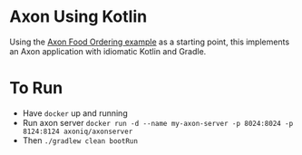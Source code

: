 # Axon Using Kotlin

Using the [Axon Food Ordering example](https://github.com/AxonIQ/food-ordering-demo) as a starting point, 
this implements an Axon application with idiomatic Kotlin and Gradle.

# To Run

 - Have `docker` up and running
 - Run axon server `docker run -d --name my-axon-server -p 8024:8024 -p 8124:8124 axoniq/axonserver`
 - Then `./gradlew clean bootRun`
 
